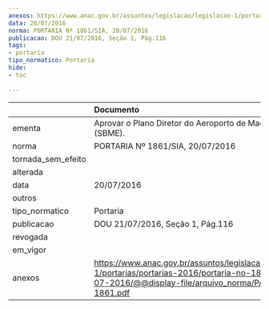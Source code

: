 ```yaml
---
anexos: https://www.anac.gov.br/assuntos/legislacao/legislacao-1/portarias/portarias-2016/portaria-no-1861-sia-20-07-2016/@@display-file/arquivo_norma/PA2016-1861.pdf
data: 20/07/2016
norma: PORTARIA Nº 1861/SIA, 20/07/2016
publicacao: DOU 21/07/2016, Seção 1, Pág.116
tags:
- portaria
tipo_normatico: Portaria
hide: 
- toc 
 
---
```


|                    | Documento                                                                                                                                                      |
|:-------------------|:---------------------------------------------------------------------------------------------------------------------------------------------------------------|
| ementa             | Aprovar o Plano Diretor do Aeroporto de Macaé/RJ (SBME).                                                                                                       |
| norma              | PORTARIA Nº 1861/SIA, 20/07/2016                                                                                                                               |
| tornada_sem_efeito |                                                                                                                                                                |
| alterada           |                                                                                                                                                                |
| data               | 20/07/2016                                                                                                                                                     |
| outros             |                                                                                                                                                                |
| tipo_normatico     | Portaria                                                                                                                                                       |
| publicacao         | DOU 21/07/2016, Seção 1, Pág.116                                                                                                                               |
| revogada           |                                                                                                                                                                |
| em_vigor           |                                                                                                                                                                |
| anexos             | https://www.anac.gov.br/assuntos/legislacao/legislacao-1/portarias/portarias-2016/portaria-no-1861-sia-20-07-2016/@@display-file/arquivo_norma/PA2016-1861.pdf |